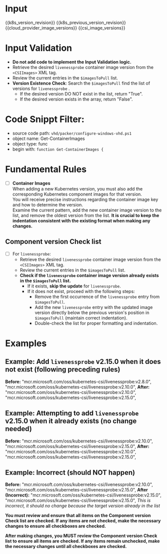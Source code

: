 

# Input 
<KubernetesVersion>{{k8s_version_revision}}</KubernetesVersion>
<KubernetesPreviousVersion>{{k8s_previous_version_revision}}</KubernetesPreviousVersion>
<AzureCloudManagerImages>{{cloud_provider_image_versions}}</AzureCloudManagerImages>
<CSIImages>{{csi_image_versions}}</CSIImages>

# Input Validation
  - **Do not add code to implement the Input Validation logic.**
  - Retrieve the desired `livenessprobe` container image version from the `<CSIImages>` XML tag.
  - Review the current entries in the `$imagesToPull` list.
  - **Version Existence Check**: Search the `$imagesToPull` find the list of versions for `livenessprobe` . 
    - If the desired version DO NOT exist in the list, return "True".
    - If the desired version exists in the array, return "False". 
  
# Code Snippt Filter:
   - source code path: `vhd/packer/configure-windows-vhd.ps1`
   - object name: Get-ContainerImages
   - object type: func
   - begin with: `function Get-ContainerImages {`


# Fundamental Rules

- [ ] **Container Images**  
      When adding a new Kubernetes version, you must also add the corresponding Kubernetes component images for that version.  
      You will receive precise instructions regarding the container image key and how to determine the version.  
      Examine the current pattern, add the new container image version to the list, and remove the oldest version from the list.
      **It is crucial to keep the indentation consistent with the existing format when making any changes.**

## Component version Check list
- [ ] For `livenessprobe`:
	- Retrieve the desired `livenessprobe` container image version from the `<CSIImages>` XML tag.
	- Review the current entries in the `$imagesToPull` list.
	- **Check if the `livenessprobe` container image version already exists in the `$imagesToPull` list.**
		- If it exists, **skip the update** for `livenessprobe`.
		- If it does not exist, proceed with the following steps:
			- Remove the first occurrence of the `livenessprobe` entry from `$imagesToPull`.
			- Add the new `livenessprobe` entry with the updated image version directly below the previous version's position in `$imagesToPull` (maintain correct indentation).
			- Double-check the list for proper formatting and indentation.


# Examples
## **Example: Add `livenessprobe` v2.15.0 when it does not exist (following preceding rules)**

**Before:**
        "mcr.microsoft.com/oss/kubernetes-csi/livenessprobe:v2.8.0",
        "mcr.microsoft.com/oss/kubernetes-csi/livenessprobe:v2.10.0",
**After:**
        "mcr.microsoft.com/oss/kubernetes-csi/livenessprobe:v2.10.0",
        "mcr.microsoft.com/oss/kubernetes-csi/livenessprobe:v2.15.0",

## **Example: Attempting to add `livenessprobe` v2.15.0 when it already exists (no change needed)**

**Before:**
        "mcr.microsoft.com/oss/kubernetes-csi/livenessprobe:v2.10.0",
        "mcr.microsoft.com/oss/kubernetes-csi/livenessprobe:v2.15.0",
**After:**
        "mcr.microsoft.com/oss/kubernetes-csi/livenessprobe:v2.10.0",
        "mcr.microsoft.com/oss/kubernetes-csi/livenessprobe:v2.15.0",

## **Example: Incorrect (should NOT happen)**

**Before:**
        "mcr.microsoft.com/oss/kubernetes-csi/livenessprobe:v2.10.0",
        "mcr.microsoft.com/oss/kubernetes-csi/livenessprobe:v2.15.0",
**After (Incorrect):**
        "mcr.microsoft.com/oss/kubernetes-csi/livenessprobe:v2.15.0",
        "mcr.microsoft.com/oss/kubernetes-csi/livenessprobe:v2.15.0",
*This is incorrect, it should no change because the target version already in the list*

**You must review and ensure that all items on the **Component version Check list** are checked. If any items are not checked, make the necessary changes to ensure all checkboxes are checked.**


**After making changes, you MUST review the **Component version Check list** to ensure all items are checked. If any items remain unchecked, make the necessary changes until all checkboxes are checked.**

